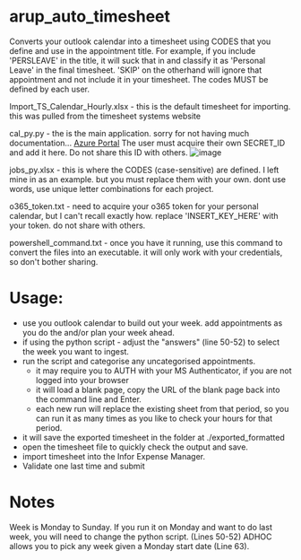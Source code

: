 # arup_auto_timesheet

Converts your outlook calendar into a timesheet using CODES that you define and use in the appointment title. For example, if you include 'PERSLEAVE' in the title, it will suck that in and classify it as 'Personal Leave' in the final timesheet. 'SKIP' on the otherhand will ignore that appointment and not include it in your timesheet. The codes MUST be defined by each user.

Import_TS_Calendar_Hourly.xlsx - this is the default timesheet for importing. this was pulled from the timesheet systems website


cal_py.py - the is the main application. sorry for not having much documentation... [Azure Portal]([url](https://portal.azure.com/#view/Microsoft_AAD_RegisteredApps/ApplicationMenuBlade/~/Overview/appId/73fee778-cbb5-4c82-81cd-13503338d848/isMSAApp~/false))
  The user must acquire their own SECRET_ID and add it here. Do not share this ID with others.
  ![image](https://github.com/user-attachments/assets/6067f63d-7142-4622-9680-75ce05667483)

  
jobs_py.xlsx - this is where the CODES (case-sensitive) are defined. I left mine in as an example. but you must replace them with your own. dont use words, use unique letter combinations for each project.


o365_token.txt - need to acquire your o365 token for your personal calendar, but I can't recall exactly how. replace 'INSERT_KEY_HERE' with your token. do not share with others.


powershell_command.txt - once you have it running, use this command to convert the files into an executable. it will only work with your credentials, so don't bother sharing.


# Usage:
- use you outlook calendar to build out your week. add appointments as you do the and/or plan your week ahead.
- if using the python script - adjust the "answers" (line 50-52) to select the week you want to ingest.
- run the script and categorise any uncategorised appointments.
  - it may require you to AUTH with your MS Authenticator, if you are not logged into your browser
  - it will load a blank page, copy the URL of the blank page back into the command line and Enter.
  - each new run will replace the existing sheet from that period, so you can run it as many times as you like to check your hours for that period.
- it will save the exported timesheet in the folder at ./exported_formatted
- open the timesheet file to quickly check the output and save.
- import timesheet into the Infor Expense Manager.
- Validate one last time and submit

# Notes
Week is Monday to Sunday. If you run it on Monday and want to do last week, you will need to change the python script. (Lines 50-52)
ADHOC allows you to pick any week given a Monday start date (Line 63).
